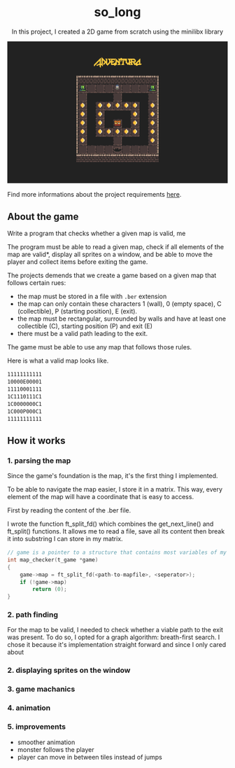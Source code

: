 <h1 align="center">so_long</h1>
<p align="center">In this project, I created a 2D game from scratch using the minilibx library</p>

![game preview](./documentation/preview.png)

Find more informations about the project requirements [here](./documentation/project_requirements.pdf).

## About the game

Write a program that checks whether a given map is valid, me

The program must be able to read a given map, check if all elements of the map are valid*, display all sprites on a window, and be able to move the player and collect items before exiting the game.

The projects demends that we create a game based on a given map that follows certain rues:
- the map must be stored in a file with <code>.ber</code> extension
- the map can only contain these characters 1 (wall), 0 (empty space), C (collectible), P (starting position), E (exit).
- the map must be rectangular, surrounded by walls and have at least one collectible (C), starting position (P) and exit (E)
- there must be a valid path leading to the exit.

The game must be able to use any map that follows those rules.

Here is what a valid map looks like.

```bash
11111111111
10000E00001
11110001111
1C1110111C1
1C0000000C1
1C000P000C1
11111111111
```

## How it works
### 1. parsing the map
Since the game's foundation is the map, it's the first thing I implemented.

To be able to navigate the map easier, I store it in a matrix. This way, every element of the map will have a coordinate that is easy to access.

First by reading the content of the .ber file. 

I wrote the function ft_split_fd() which combines the get_next_line() and ft_split() functions. It allows me to read a file, save all its content then break it into substring I can store in my matrix.

```C
// game is a pointer to a structure that contains most variables of my game
int	map_checker(t_game *game)
{
	game->map = ft_split_fd(<path-to-mapfile>, <seperator>);
	if (!game->map)
		return (0);
}
```

### 2. path finding
For the map to be valid, I needed to check whether a viable path to the exit was present.
To do so, I opted for a graph algorithm: breath-first search. I chose it because it's implementation straight forward and since I only cared about 
### 2. displaying sprites on the window
### 3. game machanics
### 4. animation

### 5. improvements
- smoother animation
- monster follows the player
- player can move in between tiles instead of jumps
